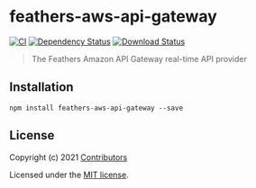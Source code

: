 # feathers-aws-api-gateway

[![CI](https://github.com/markacola/feathers-aws-api-gateway/workflows/CI/badge.svg)](https://github.com/markacola/feathers-aws-api-gateway/actions?query=workflow%3ACI)
[![Dependency Status](https://img.shields.io/david/markacola/feathers-aws-api-gateway.svg?style=flat-square)](https://david-dm.org/markacola/feathers-aws-api-gateway)
[![Download Status](https://img.shields.io/npm/dm/feathers-aws-api-gateway.svg?style=flat-square)](https://www.npmjs.com/package/feathers-aws-api-gateway)

> The Feathers Amazon API Gateway real-time API provider

## Installation

```
npm install feathers-aws-api-gateway --save
```

## License

Copyright (c) 2021 [Contributors](https://github.com/markacola/feathers-aws-api-gateway/graphs/contributors)

Licensed under the [MIT license](LICENSE).

